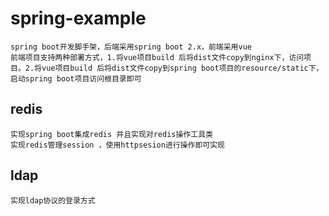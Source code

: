 # spring-example
```text
spring boot开发脚手架，后端采用spring boot 2.x，前端采用vue
前端项目支持两种部署方式，1.将vue项目build 后将dist文件copy到nginx下，访问项目。2.将vue项目build 后将dist文件copy到spring boot项目的resource/static下，启动spring boot项目访问根目录即可

```


## redis
```text
实现spring boot集成redis 并且实现对redis操作工具类
实现redis管理session ，使用httpsesion进行操作即可实现

```

## ldap
```text
实现ldap协议的登录方式


```
